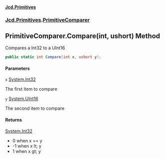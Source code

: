 #### [Jcd.Primitives](index.md 'index')
### [Jcd.Primitives](Jcd.Primitives.md 'Jcd.Primitives').[PrimitiveComparer](Jcd.Primitives.PrimitiveComparer.md 'Jcd.Primitives.PrimitiveComparer')

## PrimitiveComparer.Compare(int, ushort) Method

Compares a Int32 to a UInt16

```csharp
public static int Compare(int x, ushort y);
```
#### Parameters

<a name='Jcd.Primitives.PrimitiveComparer.Compare(int,ushort).x'></a>

`x` [System.Int32](https://docs.microsoft.com/en-us/dotnet/api/System.Int32 'System.Int32')

The first item to compare

<a name='Jcd.Primitives.PrimitiveComparer.Compare(int,ushort).y'></a>

`y` [System.UInt16](https://docs.microsoft.com/en-us/dotnet/api/System.UInt16 'System.UInt16')

The second item to compare

#### Returns
[System.Int32](https://docs.microsoft.com/en-us/dotnet/api/System.Int32 'System.Int32')  
*  0 when x == y  
* -1 when x lt; y  
*  1 when x gt; y